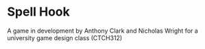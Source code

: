 # Spell Hook
A game in development by Anthony Clark and Nicholas Wright for a university game design class (CTCH312)
